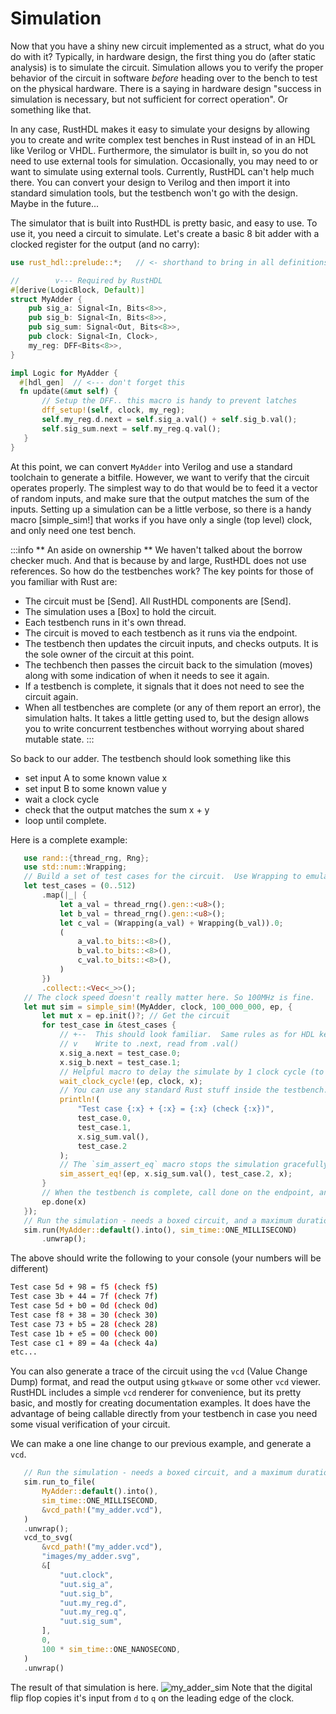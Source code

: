 # Simulation

Now that you have a shiny new circuit implemented as a struct, what do you do with it?
Typically, in hardware design, the first thing you do (after static analysis) is to simulate
the circuit.  Simulation allows you to verify the proper behavior of the circuit in software
_before_ heading over to the bench to test on the physical hardware.  There is a saying
in hardware design "success in simulation is necessary, but not sufficient for correct operation".
Or something like that.

In any case, RustHDL makes it easy to simulate your designs by allowing you to create and write
complex test benches in Rust instead of in an HDL like Verilog or VHDL.  Furthermore, the
simulator is built in, so you do not need to use external tools for simulation.  Occasionally,
you may need to or want to simulate using external tools.  Currently, RustHDL can't help
much there.  You can convert your design to Verilog and then import it into standard
simulation tools, but the testbench won't go with the design.  Maybe in the future...

The simulator that is built into RustHDL is pretty basic, and easy to use.  To use it, you
need a circuit to simulate.  Let's create a basic 8 bit adder with a clocked register for
the output (and no carry):

```rust
use rust_hdl::prelude::*;   // <- shorthand to bring in all definitions

//        v--- Required by RustHDL
#[derive(LogicBlock, Default)]
struct MyAdder {
    pub sig_a: Signal<In, Bits<8>>,
    pub sig_b: Signal<In, Bits<8>>,
    pub sig_sum: Signal<Out, Bits<8>>,
    pub clock: Signal<In, Clock>,
    my_reg: DFF<Bits<8>>,
}

impl Logic for MyAdder {
  #[hdl_gen]  // <--- don't forget this
  fn update(&mut self) {
       // Setup the DFF.. this macro is handy to prevent latches
       dff_setup!(self, clock, my_reg);
       self.my_reg.d.next = self.sig_a.val() + self.sig_b.val();
       self.sig_sum.next = self.my_reg.q.val();
   }
}
```

At this point, we can convert `MyAdder` into Verilog and use a standard toolchain to generate
a bitfile.  However, we want to verify that the circuit operates properly.   The simplest way
to do that would be to feed it a vector of random inputs, and make sure that the output
matches the sum of the inputs.  Setting up a simulation can be a little verbose, so there
is a handy macro [simple_sim!] that works if you have only a single (top level) clock,
and only need one test bench.

:::info ** An aside on ownership **
We haven't talked about the borrow checker much.  And that is because by and large, RustHDL
does not use references.  So how do the testbenches work?  The key points for those of you
familiar with Rust are:
   - The circuit must be [Send].  All RustHDL components are [Send].
   - The simulation uses a [Box] to hold the circuit.
   - Each testbench runs in it's own thread.
   - The circuit is moved to each testbench as it runs via the endpoint.
   - The testbench then updates the circuit inputs, and checks outputs.  It is the
     sole owner of the circuit at this point.  
   - The techbench then passes the circuit back to the simulation (moves) along with some
     indication of when it needs to see it again.
   - If a testbench is complete, it signals that it does not need to see the circuit again.
   - When all testbenches are complete (or any of them report an error), the simulation
     halts.
It takes a little getting used to, but the design allows you to write concurrent testbenches
without worrying about shared mutable state.
:::


So back to our adder.  The testbench should look something like this
 - set input A to some known value x
 - set input B to some known value y
 - wait a clock cycle
 - check that the output matches the sum x + y
 - loop until complete.

Here is a complete example:
```rust
   use rand::{thread_rng, Rng};
   use std::num::Wrapping;
   // Build a set of test cases for the circuit.  Use Wrapping to emulate hardware.
   let test_cases = (0..512)
       .map(|_| {
           let a_val = thread_rng().gen::<u8>();
           let b_val = thread_rng().gen::<u8>();
           let c_val = (Wrapping(a_val) + Wrapping(b_val)).0;
           (
               a_val.to_bits::<8>(),
               b_val.to_bits::<8>(),
               c_val.to_bits::<8>(),
           )
       })
       .collect::<Vec<_>>();
   // The clock speed doesn't really matter here. So 100MHz is fine.
   let mut sim = simple_sim!(MyAdder, clock, 100_000_000, ep, {
       let mut x = ep.init()?; // Get the circuit
       for test_case in &test_cases {
           // +--  This should look familiar.  Same rules as for HDL kernels
           // v    Write to .next, read from .val()
           x.sig_a.next = test_case.0;
           x.sig_b.next = test_case.1;
           // Helpful macro to delay the simulate by 1 clock cycle (to allow the output to update)
           wait_clock_cycle!(ep, clock, x);
           // You can use any standard Rust stuff inside the testbench.
           println!(
               "Test case {:x} + {:x} = {:x} (check {:x})",
               test_case.0,
               test_case.1,
               x.sig_sum.val(),
               test_case.2
           );
           // The `sim_assert_eq` macro stops the simulation gracefully.
           sim_assert_eq!(ep, x.sig_sum.val(), test_case.2, x);
       }
       // When the testbench is complete, call done on the endpoint, and pass the circuit back.
       ep.done(x)
   });
   // Run the simulation - needs a boxed circuit, and a maximum duration.
   sim.run(MyAdder::default().into(), sim_time::ONE_MILLISECOND)
       .unwrap();
```

The above should write the following to your console (your numbers will be different)

```bash
Test case 5d + 98 = f5 (check f5)
Test case 3b + 44 = 7f (check 7f)
Test case 5d + b0 = 0d (check 0d)
Test case f8 + 38 = 30 (check 30)
Test case 73 + b5 = 28 (check 28)
Test case 1b + e5 = 00 (check 00)
Test case c1 + 89 = 4a (check 4a)
etc...
```

You can also generate a trace of the circuit using the `vcd` (Value Change Dump) format, and
read the output using `gtkwave` or some other `vcd` viewer.  RustHDL includes a simple
`vcd` renderer for convenience, but its pretty basic, and mostly for creating documentation
examples.  It does have the advantage of being callable directly from your testbench in case
you need some visual verification of your circuit.  

We can make a one line change to our previous example, and generate a `vcd`.

```rust
   // Run the simulation - needs a boxed circuit, and a maximum duration.
   sim.run_to_file(
       MyAdder::default().into(),
       sim_time::ONE_MILLISECOND,
       &vcd_path!("my_adder.vcd"),
   )
   .unwrap();
   vcd_to_svg(
       &vcd_path!("my_adder.vcd"),
       "images/my_adder.svg",
       &[
           "uut.clock",
           "uut.sig_a",
           "uut.sig_b",
           "uut.my_reg.d",
           "uut.my_reg.q",
           "uut.sig_sum",
       ],
       0,
       100 * sim_time::ONE_NANOSECOND,
   )
   .unwrap()
```
The result of that simulation is here.
![my_adder_sim](https://github.com/samitbasu/rust-hdl/raw/main/rust-hdl/images/my_adder.svg)
Note that the digital flip flop copies it's input from `d` to `q` on the leading edge of the clock.

